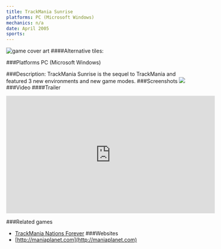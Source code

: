 ```yaml
---
title: TrackMania Sunrise
platforms: PC (Microsoft Windows)
mechanics: n/a
date: April 2005
sports: 
---
```

![game cover art](//images.igdb.com/igdb/image/upload/t_cover_big/j0gtova0bg0qemzimjad.jpg "Logo Title Text 1")
####Alternative tiles:

###Platforms
PC (Microsoft Windows)

###Description:
TrackMania Sunrise is the sequel to TrackMania and featured 3 new environments and new game modes.
###Screenshots
<a target="_blank" rel="noopener noreferrer" href="//images.igdb.com/igdb/image/upload/t_cover_big/orqukrlvj6tqmtyoa68u.jpg"><img src="//images.igdb.com/igdb/image/upload/t_thumb/orqukrlvj6tqmtyoa68u.jpg"/></a>
###Video
####Trailer

<iframe width="560" height="315" src="https://www.youtube.com/embed/GNFCT7HgPIo" frameborder="0" allowfullscreen></iframe>

###Related games
* [TrackMania Nations Forever](/games/trackmania-nations-forever-15773/)
###Websites
* [http://maniaplanet.com](http://maniaplanet.com)
